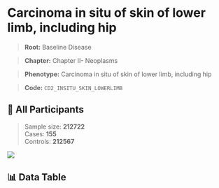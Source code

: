 # Carcinoma in situ of skin of lower limb, including hip

> **Root:** Baseline Disease  

> **Chapter:** Chapter II- Neoplasms  

> **Phenotype:** Carcinoma in situ of skin of lower limb, including hip  

> **Code:** `CD2_INSITU_SKIN_LOWERLIMB`

## 🧪 All Participants  
> Sample size: **212722**  
> Cases: **155**  
> Controls: **212567**
<img src="/Sensitive/Figures/ALL/Incidence/CD2_INSITU_SKIN_LOWERLIMB.png"/>

## 📊 Data Table
<CsvTableMRF src="/Sensitive/Data/ALL/Incidence/COX_CD2_INSITU_SKIN_LOWERLIMB.csv"/>

